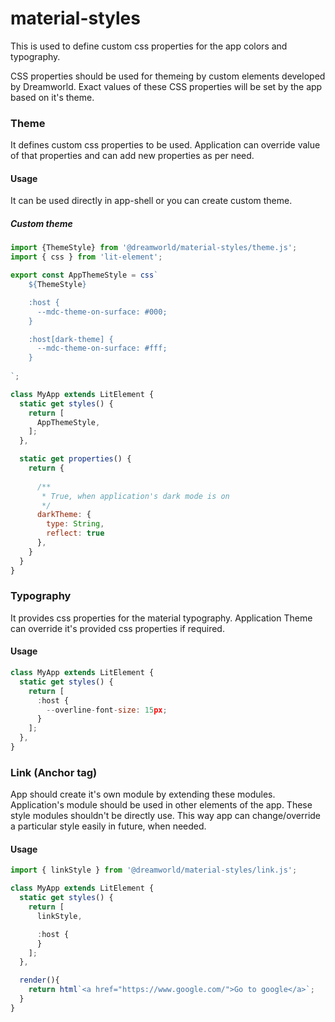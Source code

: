 # material-styles

This is used to define custom css properties for the app colors and typography.

CSS properties should be used for themeing by custom elements developed by Dreamworld. Exact values of these CSS 
properties will be set by the app based on it's theme.

### Theme

It defines custom css properties to be used. Application can override value of that properties and can add new properties as per need.

#### Usage

It can be used directly in app-shell or you can create custom theme.

##### Custom theme
```js
import {ThemeStyle} from '@dreamworld/material-styles/theme.js';
import { css } from 'lit-element';

export const AppThemeStyle = css`
    ${ThemeStyle}

    :host {
      --mdc-theme-on-surface: #000;
    }

    :host[dark-theme] {
      --mdc-theme-on-surface: #fff;
    }
    
`;

class MyApp extends LitElement {
  static get styles() {
    return [
      AppThemeStyle,
    ];
  },

  static get properties() {
    return {
      
      /**
       * True, when application's dark mode is on
       */
      darkTheme: {
        type: String,
        reflect: true
      },
    }
  }
}
```

### Typography

It provides css properties for the material typography. Application Theme can override it's provided css properties if required.

#### Usage

```js
class MyApp extends LitElement {
  static get styles() {
    return [
      :host {
        --overline-font-size: 15px;
      }
    ];
  },
}
```

### Link (Anchor tag)

App should create it's own module by extending these modules. Application's module should be used in other elements of the app. These style modules shouldn't be directly use. This way app can change/override a particular style easily in future, when needed.

#### Usage


```js
import { linkStyle } from '@dreamworld/material-styles/link.js';

class MyApp extends LitElement {
  static get styles() {
    return [
      linkStyle,

      :host {
      }
    ];
  },

  render(){
    return html`<a href="https://www.google.com/">Go to google</a>`;
  }
}
```
 